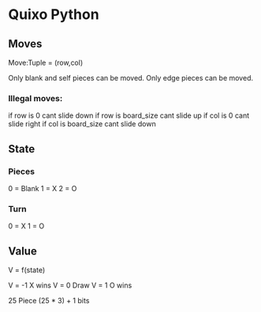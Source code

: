 # Quixo Python

## Moves

Move:Tuple = (row,col)

Only blank and self pieces can be moved.
Only edge pieces can be moved.


### Illegal moves:
if row is 0 cant slide down
if row is board_size cant slide up
if col is 0 cant slide right
if col is board_size cant slide down




## State

### Pieces
0 = Blank
1 = X
2 = O

### Turn
0 = X
1 = O

## Value

V = f(state)

V = -1 X wins
V = 0 Draw
V = 1 O wins





25 Piece
(25 * 3) + 1 bits